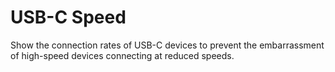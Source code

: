 # USB-C Speed
 Show the connection rates of USB-C devices to prevent the embarrassment of high-speed devices connecting at reduced speeds.
